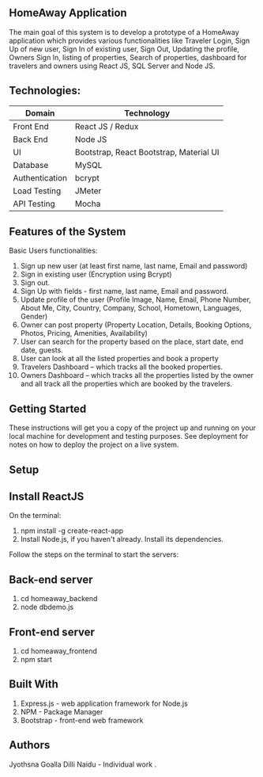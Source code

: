 HomeAway Application
---------------------

The main goal of this system is to develop a prototype of a HomeAway application which provides various functionalities like Traveler Login, Sign Up of new user, Sign In of existing user, Sign Out, Updating the profile, Owners Sign In, listing of properties, Search of properties, dashboard for travelers and owners using React JS, SQL Server and Node JS.

Technologies:
---------------

Domain	 | Technology
-------- | -----------
Front End | React JS / Redux
Back End | Node JS
UI	| Bootstrap, React Bootstrap, Material UI
Database | MySQL
Authentication | 	bcrypt
Load Testing | 	JMeter
API Testing | Mocha

Features of the System
-----------------------

Basic Users functionalities:
1. Sign up new user (at least first name, last name, Email and password)
2. Sign in existing user (Encryption using Bcrypt)
3. Sign out.
4. Sign Up with fields - first name, last name, Email and password.
5. Update profile of the user (Profile Image, Name, Email, Phone Number, About Me, City, Country, Company, School, Hometown, Languages, Gender) 
6. Owner can post property (Property Location, Details, Booking Options, Photos, Pricing, Amenities, Availability) 
7. User can search for the property based on the place, start date, end date, guests.
8. User can look at all the listed properties and book a property
9. Travelers Dashboard – which tracks all the booked properties.
10. Owners Dashboard – which tracks all the properties listed by the owner and all track all the properties which are booked by the travelers.

Getting Started
-----------------
These instructions will get you a copy of the project up and running on your local machine for development and testing purposes. See deployment for notes on how to deploy the project on a live system.

Setup
-----

Install ReactJS
-----------------
On the terminal:
1. npm install -g create-react-app
2. Install Node.js, if you haven't already. Install its dependencies. 

Follow the steps on the terminal to start the servers:

Back-end server
----------------
1.	cd homeaway_backend
2.	node dbdemo.js

Front-end server
----------------
1.	cd homeaway_frontend
2.	npm start

Built With
----------
1. Express.js - web application framework for Node.js
2. NPM - Package Manager
3. Bootstrap - front-end web framework

Authors
---------
Jyothsna Goalla Dilli Naidu - Individual work .


